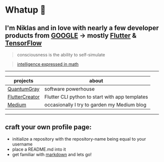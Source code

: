 # Whatup 👋
## I'm Niklas and in love with nearly a few developer products from [GOOGLE](https://developers.google.com/) -> mostly [Flutter](https://flutter.dev/) & [TensorFlow](https://www.tensorflow.org/)

> consciousness is the ability to self-simulate

> [intelligence expressed in math](https://s3.us-west-2.amazonaws.com/secure.notion-static.com/917b7ea3-7fc1-46fe-bbe2-e13fdc394bbe/screenshot-storage.googleapis.com-2020.07.14-22_30_12.png?X-Amz-Algorithm=AWS4-HMAC-SHA256&X-Amz-Credential=AKIAT73L2G45O3KS52Y5%2F20200826%2Fus-west-2%2Fs3%2Faws4_request&X-Amz-Date=20200826T175049Z&X-Amz-Expires=86400&X-Amz-Signature=dee77ac57fb3521486c727e4a8be0e9d5dd6d4afae67b0295b5fdf9773474d5c&X-Amz-SignedHeaders=host&response-content-disposition=filename%20%3D%22screenshot-storage.googleapis.com-2020.07.14-22_30_12.png%22)

***

projects | about
------------ | -------------
[QuantumGray](https://github.com/QuantumGray) | software powerhouse
[FlutterCreator](https://github.com/QuantumGray/flutter_creator) | Flutter CLI python to start with app templates
[Medium](https://medium.com/@nik.v.hax) | occasionally I try to garden my Medium blog

***

## craft your own profile page:
* initialize a repository with the repository-name being equal to your username
* place a README.md into it
* get familiar with [markdown](https://guides.github.com/pdfs/markdown-cheatsheet-online.pdf) and lets go!
